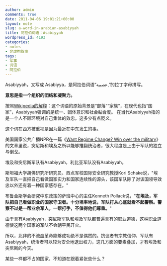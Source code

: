 ```yaml
---
author: admin
comments: true
date: 2011-04-06 19:01:21+00:00
layout: note
slug: a-word-in-arabian-asabiyyah
title: 阿拉伯词语：Asabiyyah
wordpress_id: 4193
categories:
- notes
- 非虚构叙事
tags:
- 军事
- 词语
- 阿拉伯
---
```


Asabiyyah，又写成 Asabiyya，是阿拉伯词语“عصبية,”的拉丁字母拼写。

**意思是指一个组织的团结和凝聚力。**

按照[Wikipedia的解释](http://en.wikipedia.org/wiki/Asabiyyah)：这个词语的原始背景是“部落”“家族”，在现代也指“国家”，Asabiyyah强调的是统一、团体意识和社会黏合度。 在当代Asabiyyah指的是一个人不顾环境对自己集体的效忠。这多少有点贬义。

这个词在西方被重视是因为最近在中东发生的事。

美国国家公共广播NPR在一篇《[Want Regime Change? Win over the military](http://www.npr.org/2011/04/01/135016510/want-regime-change-win-over-the-military?ft=1&f=1009)》的文章里说，突尼斯和埃及之所以能够推翻统治者，很大程度是上由于军队的独立与倒戈。

埃及和突尼斯军队有Asabiyyah，利比亚军队没有Asabiyyah。

斯坦福大学胡佛研究所研究员、西点军校国际安全研究教授Kori Schake说，"埃及军队一直把自己看做国家实力和国家连续性的源头，该国军队除了对该国领导效忠以外还有着一种国家感存在。"

布鲁金斯学会研究中东政策的萨班中心的主任Kenneth Pollack说，"**在埃及，军队把自己看做职业的国家守卫者。十分坦率地说，军队打从心底就看不起警察。警察不过是一帮业余军人，一帮打手，不值得他们尊重。**"

由于具有Asabiyyah，突尼斯军队和埃及军队都普遍具有的职业道德，这种职业道德使这两个国家的军队不会朝平民开火。

所以，北非的不流血革命能够成功绝不是偶然的。抗议者有宗教信仰，军队有Asabiyyah，统治者可以较为安全地退出权力，这几方面的要素叠加，才有埃及和突尼斯的今天。

某些一样都不占的国家，不知道在跟着紧张些什么？
